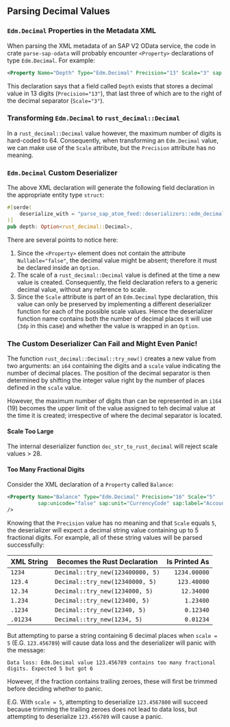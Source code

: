 ## Parsing Decimal Values


### `Edm.Decimal` Properties in the Metadata XML

When parsing the XML metadata of an SAP V2 OData service, the code in crate `parse-sap-odata` will probably encounter `<Property>` declarations of type `Edm.Decimal`.
For example:

```xml
<Property Name="Depth" Type="Edm.Decimal" Precision="13" Scale="3" sap:unicode="false" sap:unit="DimUnit" sap:label="Dimensions"/>
```

This declaration says that a field called `Depth` exists that stores a decimal value in 13 digits (`Precision="13"`), that last three of which are to the right of the decimal separator (`Scale="3"`).

### Transforming `Edm.Decimal` to `rust_decimal::Decimal`

In a `rust_decimal::Decimal` value however, the maximum number of digits is hard-coded to 64.  Consequently, when transforming an `Edm.Decimal` value, we can make use of the `Scale` attribute, but the `Precision` attribute has no meaning.

### `Edm.Decimal` Custom Deserializer

The above XML declaration will generate the following field declaration in the appropriate entity type `struct`:

```rust
#[serde(
    deserialize_with = "parse_sap_atom_feed::deserializers::edm_decimal::to_rust_decimal_3dp_opt"
)]
pub depth: Option<rust_decimal::Decimal>,
```

There are several points to notice here:

1. Since the `<Property>` element does not contain the attribute `Nullable="false"`, the decimal value might be absent; therefore it must be declared inside an `Option`.
1. The scale of a `rust_decimal::Decimal` value is defined at the time a new value is created.
    Consequently, the field declaration refers to a generic decimal value, without any reference to scale.
1. Since the `Scale` attribute is part of an `Edm.Decimal` type declaration, this value can only be preserved by implementing a different deserializer function for each of the possible scale values.
    Hence the deserializer function name contains both the number of decimal places it will use (`3dp` in this case) and whether the value is wrapped in an `Option`.

### The Custom Deserializer Can Fail and Might Even Panic!

The function `rust_decimal::Decimal::try_new()` creates a new value from two arguments: an `i64` containing the digits and a `scale` value indicating the number of decimal places. 
The position of the decimal separator is then determined by shifting the integer value right by the number of places defined in the `scale` value.

However, the maximum number of digits than can be represented in an `i164` (19) becomes the upper limit of the value assigned to teh decimal value at the time it is created; irrespective of where the decimal separator is located.

#### Scale Too Large

The internal deserializer function `dec_str_to_rust_decimal` will reject scale values > 28.

#### Too Many Fractional Digits

Consider the XML declaration of a `Property` called `Balance`:

```xml
<Property Name="Balance" Type="Edm.Decimal" Precision="16" Scale="5"
          sap:unicode="false" sap:unit="CurrencyCode" sap:label="Account Balance"
/>
```

Knowing that the `Precision` value has no meaning and that `Scale` equals `5`, the deserializer will expect a decimal string value containing up to 5 fractional digits.
For example, all of these string values will be parsed successfully:

| XML String | Becomes the Rust Declaration     | Is Printed As |
|------------|----------------------------------|---------------:|
| `1234`     | `Decimal::try_new(123400000, 5)` |   `1234.00000` |
| `123.4`    | `Decimal::try_new(12340000, 5)`  |    `123.40000` |
| `12.34`    | `Decimal::try_new(1234000, 5)`   |     `12.34000` |
| `1.234`    | `Decimal::try_new(123400, 5)`    |      `1.23400` |
| `.1234`    | `Decimal::try_new(12340, 5)`     |      `0.12340` |
| `.01234`   | `Decimal::try_new(1234, 5)`      |      `0.01234` |

But attempting to parse a string containing 6 decimal places when `scale = 5` (E.G. `123.456789`) will cause data loss and the deserializer will panic with the message:

`Data loss: Edm.Decimal value 123.456789 contains too many fractional digits. Expected 5 but got 6`

However, if the fraction contains trailing zeroes, these will first be trimmed before deciding whether to panic.

E.G. With `scale = 5`, attempting to deserialize `123.4567800` will succeed because trimming the trailing zeroes does not lead to data loss, but attempting to deserialize `123.456789` will cause a panic.
